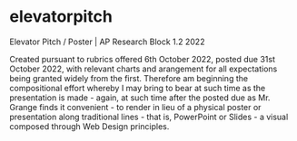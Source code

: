 # elevatorpitch
Elevator Pitch / Poster | AP Research Block 1.2 2022

Created pursuant to rubrics offered 6th October 2022, posted due 31st October 2022, with relevant charts and arangement for all expectations being granted widely from the first. Therefore am beginning the compositional effort whereby I may bring to bear at such time as the presentation is made - again, at such time after the posted due as Mr. Grange finds it convenient - to render in lieu of a physical poster or presentation along traditional lines - that is, PowerPoint or Slides - a visual composed through Web Design principles.
